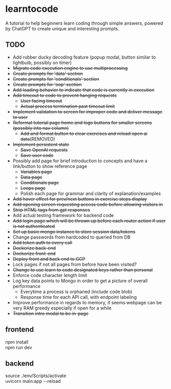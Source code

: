 # learntocode
A tutorial to help beginners learn coding through simple answers, powered by ChatGPT to create unique and interesting prompts.  
  
## TODO  
* Add rubber ducky decoding feature (popup modal, button similar to lightbulb, possibly on timer)
* ~~Migrate code execution engine to use multiprocessing~~  
* ~~Create prompts for 'data' section~~  
* ~~Create prompts for 'conditionals' section~~  
* ~~Create prompts for 'oop' section~~  
* ~~Add loading behavior to indicate that code is currently in execution~~  
* ~~Add timeout to code to prevent hanging requests~~
    * ~~User facing timeout~~
    * ~~Actual process termination past timeout limit~~
* ~~Implement validation to screen for improper code and deliver message to user~~ 
* ~~Reformat tutorial page home and logo buttons for smaller screens (possibly into nav column)~~ 
    * ~~Add and format button to clear exercises and reload open ai data~~(REMOVED)  
* ~~Implement persistent state~~  
    * ~~Save OpenAI requests~~  
    * ~~Save user code~~  
* Possibly add page for brief introduction to concepts and have a link/button to show reference page 
    * ~~Variables page~~  
    * ~~Data page~~  
    * ~~Conditionals page~~  
    * ~~Loops page~~ 
    * Polish each page for grammar and clarity of explanation/examples   
* ~~Add hover effect for prev/next buttons in exercise steps display~~    
* ~~Add opening screen requesting access code before allowing visitors in~~  
* ~~Strip HTML tags from gpt responses~~  
* Add actual testing framework for backend code  
* ~~Add login page which will be thrown up before each router action if user is not authenticated~~  
* ~~Set up basic mongo instance to store session data/tokens~~  
* Change passwords from hardcoded to queried from DB  
* ~~Add token auth to every call~~  
* ~~Dockerize back-end~~  
* ~~Dockerize front-end~~  
* ~~Deploy front and back end to GCP~~  
* Lock pages if not all pages from before have been visited?  
* ~~Change to use learn to code designated keys rather than personal~~
* Enforce code character length limit
* Log key data points to Mongo in order to get a picture of overall performance  
    * Everytime a process is orphaned (include code blob)
    * Response time for each API call, with endpoint labeling
* Improve performance in regards to memory, it seems webpage can be very RAM greedy especially if open for a while  
* ~~Transition intro modal to be in-page~~
  
## frontend 
npm install   
npm run dev  

## backend  
source ./env/Scripts/activate  
uvicorn main:app --reload  